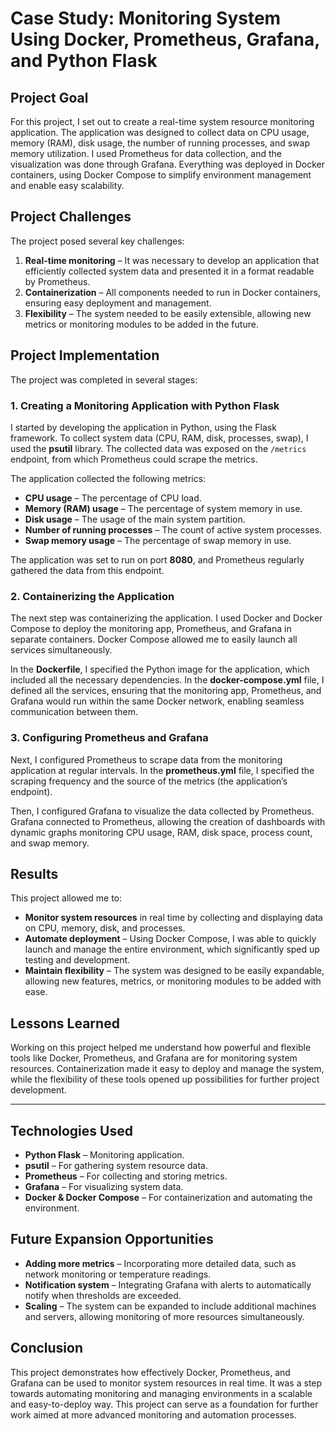 # Case Study: Monitoring System Using Docker, Prometheus, Grafana, and Python Flask

## Project Goal

For this project, I set out to create a real-time system resource monitoring application. The application was designed to collect data on CPU usage, memory (RAM), disk usage, the number of running processes, and swap memory utilization. I used Prometheus for data collection, and the visualization was done through Grafana. Everything was deployed in Docker containers, using Docker Compose to simplify environment management and enable easy scalability.

## Project Challenges

The project posed several key challenges:

1. **Real-time monitoring** – It was necessary to develop an application that efficiently collected system data and presented it in a format readable by Prometheus.
2. **Containerization** – All components needed to run in Docker containers, ensuring easy deployment and management.
3. **Flexibility** – The system needed to be easily extensible, allowing new metrics or monitoring modules to be added in the future.

## Project Implementation

The project was completed in several stages:

### 1. Creating a Monitoring Application with Python Flask

I started by developing the application in Python, using the Flask framework. To collect system data (CPU, RAM, disk, processes, swap), I used the **psutil** library. The collected data was exposed on the `/metrics` endpoint, from which Prometheus could scrape the metrics.

The application collected the following metrics:

- **CPU usage** – The percentage of CPU load.
- **Memory (RAM) usage** – The percentage of system memory in use.
- **Disk usage** – The usage of the main system partition.
- **Number of running processes** – The count of active system processes.
- **Swap memory usage** – The percentage of swap memory in use.

The application was set to run on port **8080**, and Prometheus regularly gathered the data from this endpoint.

### 2. Containerizing the Application

The next step was containerizing the application. I used Docker and Docker Compose to deploy the monitoring app, Prometheus, and Grafana in separate containers. Docker Compose allowed me to easily launch all services simultaneously.

In the **Dockerfile**, I specified the Python image for the application, which included all the necessary dependencies. In the **docker-compose.yml** file, I defined all the services, ensuring that the monitoring app, Prometheus, and Grafana would run within the same Docker network, enabling seamless communication between them.

### 3. Configuring Prometheus and Grafana

Next, I configured Prometheus to scrape data from the monitoring application at regular intervals. In the **prometheus.yml** file, I specified the scraping frequency and the source of the metrics (the application’s endpoint).

Then, I configured Grafana to visualize the data collected by Prometheus. Grafana connected to Prometheus, allowing the creation of dashboards with dynamic graphs monitoring CPU usage, RAM, disk space, process count, and swap memory.

## Results

This project allowed me to:

- **Monitor system resources** in real time by collecting and displaying data on CPU, memory, disk, and processes.
- **Automate deployment** – Using Docker Compose, I was able to quickly launch and manage the entire environment, which significantly sped up testing and development.
- **Maintain flexibility** – The system was designed to be easily expandable, allowing new features, metrics, or monitoring modules to be added with ease.

## Lessons Learned

Working on this project helped me understand how powerful and flexible tools like Docker, Prometheus, and Grafana are for monitoring system resources. Containerization made it easy to deploy and manage the system, while the flexibility of these tools opened up possibilities for further project development.

---

## Technologies Used

- **Python Flask** – Monitoring application.
- **psutil** – For gathering system resource data.
- **Prometheus** – For collecting and storing metrics.
- **Grafana** – For visualizing system data.
- **Docker & Docker Compose** – For containerization and automating the environment.

## Future Expansion Opportunities

- **Adding more metrics** – Incorporating more detailed data, such as network monitoring or temperature readings.
- **Notification system** – Integrating Grafana with alerts to automatically notify when thresholds are exceeded.
- **Scaling** – The system can be expanded to include additional machines and servers, allowing monitoring of more resources simultaneously.

## Conclusion

This project demonstrates how effectively Docker, Prometheus, and Grafana can be used to monitor system resources in real time. It was a step towards automating monitoring and managing environments in a scalable and easy-to-deploy way. This project can serve as a foundation for further work aimed at more advanced monitoring and automation processes.
